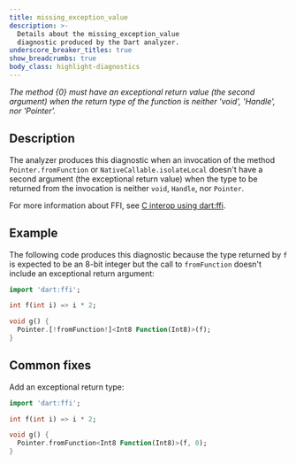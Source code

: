 ```yaml
---
title: missing_exception_value
description: >-
  Details about the missing_exception_value
  diagnostic produced by the Dart analyzer.
underscore_breaker_titles: true
show_breadcrumbs: true
body_class: highlight-diagnostics
---
```


_The method {0} must have an exceptional return value (the second argument) when
the return type of the function is neither 'void', 'Handle', nor 'Pointer'._

## Description

The analyzer produces this diagnostic when an invocation of the method
`Pointer.fromFunction` or `NativeCallable.isolateLocal`
doesn't have a second argument (the exceptional
return value) when the type to be returned from the invocation is neither
`void`, `Handle`, nor `Pointer`.

For more information about FFI, see [C interop using dart:ffi][ffi].

## Example

The following code produces this diagnostic because the type returned by
`f` is expected to be an 8-bit integer but the call to `fromFunction`
doesn't include an exceptional return argument:

```dart
import 'dart:ffi';

int f(int i) => i * 2;

void g() {
  Pointer.[!fromFunction!]<Int8 Function(Int8)>(f);
}
```

## Common fixes

Add an exceptional return type:

```dart
import 'dart:ffi';

int f(int i) => i * 2;

void g() {
  Pointer.fromFunction<Int8 Function(Int8)>(f, 0);
}
```

[ffi]: /interop/c-interop
